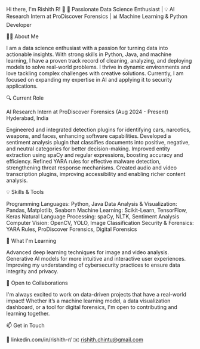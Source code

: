 Hi there, I'm Rishith R! 👋
🚀 Passionate Data Science Enthusiast | 💡 AI Research Intern at ProDiscover Forensics | 📊 Machine Learning & Python Developer


<!---
rishithchintu/rishithchintu is a ✨ special ✨ repository because its `README.md` (this file) appears on your GitHub profile.
You can click the Preview link to take a look at your changes.
--->
👨‍💻 About Me

I am a data science enthusiast with a passion for turning data into actionable insights. With strong skills in Python, Java, and machine learning, I have a proven track record of cleaning, analyzing, and deploying models to solve real-world problems. I thrive in dynamic environments and love tackling complex challenges with creative solutions. Currently, I am focused on expanding my expertise in AI and applying it to security applications.

🔍 Current Role

AI Research Intern at ProDiscover Forensics (Aug 2024 - Present)
Hyderabad, India

Engineered and integrated detection plugins for identifying cars, narcotics, weapons, and faces, enhancing software capabilities.
Developed a sentiment analysis plugin that classifies documents into positive, negative, and neutral categories for better decision-making.
Improved entity extraction using spaCy and regular expressions, boosting accuracy and efficiency.
Refined YARA rules for effective malware detection, strengthening threat response mechanisms.
Created audio and video transcription plugins, improving accessibility and enabling richer content analysis.


💡 Skills & Tools

Programming Languages: Python, Java
Data Analysis & Visualization: Pandas, Matplotlib, Seaborn
Machine Learning: Scikit-Learn, TensorFlow, Keras
Natural Language Processing: spaCy, NLTK, Sentiment Analysis
Computer Vision: OpenCV, YOLO, Image Classification
Security & Forensics: YARA Rules, ProDiscover Forensics, Digital Forensics


🧠 What I'm Learning

Advanced deep learning techniques for image and video analysis.
Generative AI models for more intuitive and interactive user experiences.
Improving my understanding of cybersecurity practices to ensure data integrity and privacy.


🌱 Open to Collaborations

I'm always excited to work on data-driven projects that have a real-world impact! Whether it’s a machine learning model, a data visualization dashboard, or a tool for digital forensics, I'm open to contributing and learning together.

📫 Get in Touch

💼 linkedin.com/in/rishith-r/
✉️ rishith.chintu@gmail.com
